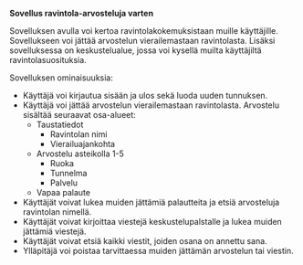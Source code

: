 **Sovellus ravintola-arvosteluja varten**

Sovelluksen avulla voi kertoa ravintolakokemuksistaan muille käyttäjille. Sovellukseen voi jättää arvostelun vierailemastaan ravintolasta. Lisäksi sovelluksessa on keskustelualue, jossa voi kysellä muilta käyttäjiltä ravintolasuosituksia. 

Sovelluksen ominaisuuksia: 

- Käyttäjä voi kirjautua sisään ja ulos sekä luoda uuden tunnuksen.
- Käyttäjä voi jättää arvostelun vierailemastaan ravintolasta. Arvostelu sisältää seuraavat osa-alueet:
  - Taustatiedot
      - Ravintolan nimi
      - Vierailuajankohta
  - Arvostelu asteikolla 1-5
      - Ruoka
      - Tunnelma
      - Palvelu
  - Vapaa palaute
- Käyttäjät voivat lukea muiden jättämiä palautteita ja etsiä arvosteluja ravintolan nimellä.
- Käyttäjät voivat kirjoittaa viestejä keskustelupalstalle ja lukea muiden jättämiä viestejä.
- Käyttäjät voivat etsiä kaikki viestit, joiden osana on annettu sana.
- Ylläpitäjä voi poistaa tarvittaessa muiden jättämän arvostelun tai viestin. 
